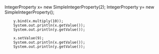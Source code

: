  IntegerProperty x= new SimpleIntegerProperty(2);
        IntegerProperty y= new SimpleIntegerProperty();

        y.bind(x.multiply(10));
        System.out.println(x.getValue());
        System.out.println(y.getValue());

        x.setValue(9);
        System.out.println(x.getValue());
        System.out.println(y.getValue());
